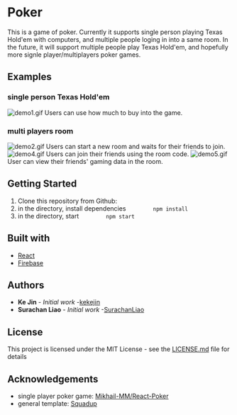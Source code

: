 # Poker
This is a game of poker. Currently it supports single person playing Texas Hold'em with computers, and multiple people loging in into a same room. In the future, it will support multiple people play Texas Hold'em, and hopefully more signle player/multiplayers poker games.

## Examples
### single person Texas Hold'em
![demo1.gif](demo1.gif)
Users can use how much to buy into the game.
### multi players room
![demo2.gif](demo2.gif)
Users can start a new room and waits for their friends to join.
![demo4.gif](demo4.gif)
Users can join their friends using the room code.
![demo5.gif](demo5.gif)
User can view their friends' gaming data in the room.

## Getting Started

1. Clone this repository from Github:
2. in the directory, install dependencies
```         npm install                 ```
3. in the directory, start 
```         npm start          ```

## Built with
* [React](https://reactjs.org/)
* [Firebase](https://firebase.google.com/?gclid=EAIaIQobChMI7b-5qtiK6QIVWyCtBh1QKAKEEAAYASAAEgKdEfD_BwE)

## Authors
* **Ke Jin** - *Initial work* -[kekejin](https://github.com/KeKeJin)
* **Surachan Liao** - *Initial work* -[SurachanLiao](https://github.com/SurachanLiao)

## License

This project is licensed under the MIT License - see the [LICENSE.md](LICENSE.md) file for details

## Acknowledgements
* single player poker game: [Mikhail-MM/React-Poker](https://github.com/Mikhail-MM/React-Poker)
* general template: [Squadup](https://github.com/teamSquadUp/Drive)